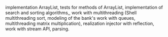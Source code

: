 implementation ArrayList, tests for methods of ArrayList, 
implementation of search and sorting algorithms,,
work with multithreading (Shell multithreading sort, modeling of the bank's work with queues, multithreading matrix multiplication),
realization injector with reflection,
work with stream API,
parsing.
